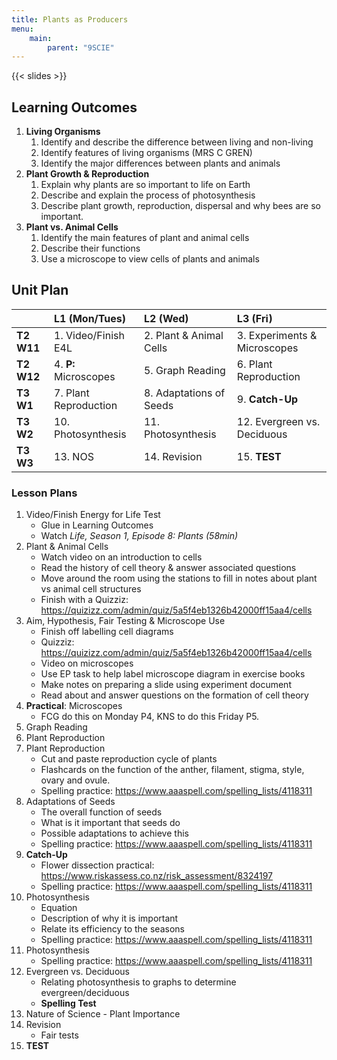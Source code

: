 ```yaml
---
title: Plants as Producers
menu:
    main:
        parent: "9SCIE"
---
```


{{< slides >}}

## Learning Outcomes

1. __Living Organisms__
    1. Identify and describe the difference between living and non-living
    2. Identify features of living organisms (MRS C GREN)
    3. Identify the major differences between plants and animals
2. __Plant Growth & Reproduction__
    1. Explain why plants are so important to life on Earth
    2. Describe and explain the process of photosynthesis
    3. Describe plant growth, reproduction, dispersal and why bees are so important.
3. __Plant vs. Animal Cells__
    1. Identify the main features of plant and animal cells
    2. Describe their functions
    3. Use a microscope to view cells of plants and animals

## Unit Plan

|            | L1 (Mon/Tues)         | L2 (Wed)                | L3 (Fri)                     |
|:-----------|:----------------------|:------------------------|:-----------------------------|
| __T2 W11__ | 1. Video/Finish E4L   | 2. Plant & Animal Cells | 3. Experiments & Microscopes |
| __T2 W12__ | 4. __P:__ Microscopes | 5. Graph Reading        | 6. Plant Reproduction        |
| __T3 W1__  | 7. Plant Reproduction | 8. Adaptations of Seeds | 9. __Catch-Up__              |
| __T3 W2__  | 10. Photosynthesis    | 11. Photosynthesis      | 12. Evergreen vs. Deciduous  |
| __T3 W3__  | 13. NOS               | 14. Revision            | 15. __TEST__                 |

### Lesson Plans

1. Video/Finish Energy for Life Test
    - Glue in Learning Outcomes
    - Watch _Life, Season 1, Episode 8: Plants (58min)_
2. Plant & Animal Cells
    - Watch video on an introduction to cells
    - Read the history of cell theory & answer associated questions
    - Move around the room using the stations to fill in notes about plant vs animal cell structures
    - Finish with a Quizziz: https://quizizz.com/admin/quiz/5a5f4eb1326b42000ff15aa4/cells
3. Aim, Hypothesis, Fair Testing & Microscope Use
    - Finish off labelling cell diagrams
    - Quizziz: https://quizizz.com/admin/quiz/5a5f4eb1326b42000ff15aa4/cells
    - Video on microscopes
    - Use EP task to help label microscope diagram in exercise books
    - Make notes on preparing a slide using experiment document
    - Read about and answer questions on the formation of cell theory
4. __Practical__: Microscopes
    - FCG do this on Monday P4, KNS to do this Friday P5.
5. Graph Reading
6. Plant Reproduction
7. Plant Reproduction
    - Cut and paste reproduction cycle of plants
    - Flashcards on the function of the anther, filament, stigma, style, ovary and ovule.
    - Spelling practice: https://www.aaaspell.com/spelling_lists/4118311
8. Adaptations of Seeds
    - The overall function of seeds
    - What is it important that seeds do
    - Possible adaptations to achieve this
    - Spelling practice: https://www.aaaspell.com/spelling_lists/4118311
9. __Catch-Up__
    - Flower dissection practical: https://www.riskassess.co.nz/risk_assessment/8324197
    - Spelling practice: https://www.aaaspell.com/spelling_lists/4118311
10. Photosynthesis
    - Equation
    - Description of why it is important
    - Relate its efficiency to the seasons
    - Spelling practice: https://www.aaaspell.com/spelling_lists/4118311
11. Photosynthesis
    - Spelling practice: https://www.aaaspell.com/spelling_lists/4118311
12. Evergreen vs. Deciduous
    - Relating photosynthesis to graphs to determine evergreen/deciduous
    - __Spelling Test__
13. Nature of Science - Plant Importance
14. Revision
    - Fair tests
15. __TEST__
